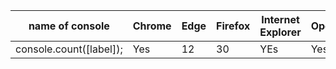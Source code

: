 name of console | Chrome | Edge |  Firefox | Internet Explorer | Opera | Safari | Android webview | Android Chrome | Android Firefox | Android Opera | ios Safari | Samsung Internet
------- | ------- | ------- | ------- | ------- | ------- | ------- | ------- | ------- | ------- | ------- | ------- | ------- 
console.count([label]); | Yes | 12 | 30 | YEs | Yes | yes | yes | yes | 30 | ? | ? | Yes
